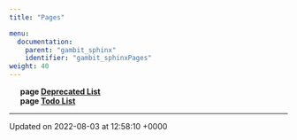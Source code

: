 ```yaml
---
title: "Pages"

menu:
  documentation:
    parent: "gambit_sphinx"
    identifier: "gambit_sphinxPages" 
weight: 40
---
```



&nbsp;&nbsp;&nbsp;&nbsp;&nbsp;<b>page <a href=/documentation/code/gambit_sphinx/pages/deprecated/#page-deprecated>Deprecated List<a></b><br>
&nbsp;&nbsp;&nbsp;&nbsp;&nbsp;<b>page <a href=/documentation/code/gambit_sphinx/pages/todo/#page-todo>Todo List<a></b><br>



-------------------------------

Updated on 2022-08-03 at 12:58:10 +0000
